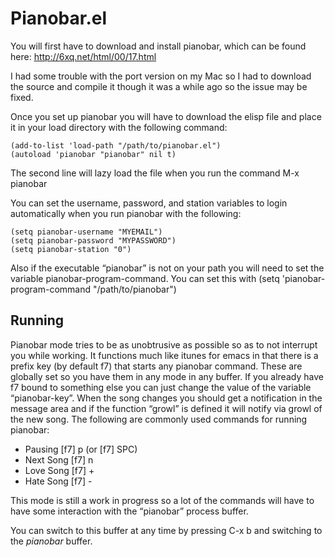 Pianobar.el
========
You will first have to download and install pianobar, which can be found here: http://6xq.net/html/00/17.html

I had some trouble with the port version on my Mac so I had to download the source and compile it though it was a while ago so the issue may be fixed.

Once you set up pianobar you will have to download the elisp file and place it in your load directory with the following command:

    (add-to-list 'load-path "/path/to/pianobar.el")
    (autoload 'pianobar "pianobar" nil t)
The second line will lazy load the file when you run the command M-x pianobar

You can set the username, password, and station variables to login automatically when you run pianobar with the following:

    (setq pianobar-username "MYEMAIL")
    (setq pianobar-password "MYPASSWORD")
    (setq pianobar-station "0")
Also if the executable “pianobar” is not on your path you will need to set the variable pianobar-program-command. You can set this with
    (setq 'pianobar-program-command "/path/to/pianobar")


Running
-----------
Pianobar mode tries to be as unobtrusive as possible so as to not interrupt you while working. It functions much like itunes for emacs in that there is a prefix key (by default f7) that starts any pianobar command. These are globally set so you have them in any mode in any buffer. If you already have f7 bound to something else you can just change the value of the variable “pianobar-key”. When the song changes you should get a notification in the message area and if the function “growl” is defined it will notify via growl of the new song. The following are commonly used commands for running pianobar:

* Pausing [f7] p (or [f7] SPC)
* Next Song [f7] n
* Love Song [f7] +
* Hate Song [f7] -

This mode is still a work in progress so a lot of the commands will have to have some interaction with the “pianobar” process buffer.

You can switch to this buffer at any time by pressing C-x b and switching to the *pianobar* buffer.

